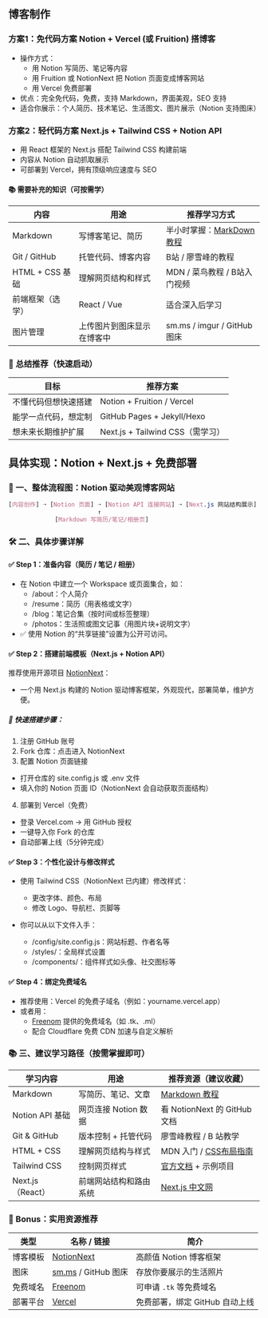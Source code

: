 ## 博客制作

### 方案1：免代码方案 Notion + Vercel (或 Fruition) 搭博客
- 操作方式：
  - 用 Notion 写简历、笔记等内容
  - 用 Fruition 或 NotionNext 把 Notion 页面变成博客网站
  - 用 Vercel 免费部署
- 优点：完全免代码，免费，支持 Markdown，界面美观，SEO 支持
- 适合你展示：个人简历、技术笔记、生活图文、图片展示（Notion 支持图床）

### 方案2：轻代码方案 Next.js + Tailwind CSS + Notion API
- 用 React 框架的 Next.js 搭配 Tailwind CSS 构建前端
- 内容从 Notion 自动抓取展示
- 可部署到 Vercel，拥有顶级响应速度与 SEO

#### 📚 需要补充的知识（可按需学）
| 内容            | 用途            | 推荐学习方式                                    |
| ------------- | ------------- | ----------------------------------------- |
| Markdown      | 写博客笔记、简历      | 半小时掌握：[MarkDown 教程](https://markdown.tw/) |
| Git / GitHub  | 托管代码、博客内容     | B站 / 廖雪峰的教程                               |
| HTML + CSS 基础 | 理解网页结构和样式     | MDN / 菜鸟教程 / B站入门视频                       |
| 前端框架（选学）      | React / Vue   | 适合深入后学习                                   |
| 图片管理          | 上传图片到图床显示在博客中 | sm.ms / imgur / GitHub 图床                 |

### 📌 总结推荐（快速启动）
| 目标         | 推荐方案                        |
| ---------- | --------------------------- |
| 不懂代码但想快速搭建 | Notion + Fruition / Vercel  |
| 能学一点代码，想定制 | GitHub Pages + Jekyll/Hexo  |
| 想未来长期维护扩展  | Next.js + Tailwind CSS（需学习） |


## 具体实现：Notion + Next.js + 免费部署
### 🧭 一、整体流程图：Notion 驱动美观博客网站
```css
[内容创作] ➝ [Notion 页面] ➝ [Notion API 连接网站] ➝ [Next.js 网站结构展示] ➝ [Vercel 免费部署上线] ➝ [自定义子域名]
                         ↑
             [Markdown 写简历/笔记/相册页]
```

### 🛠️ 二、具体步骤详解
#### ✅ Step 1：准备内容（简历 / 笔记 / 相册）
- 在 Notion 中建立一个 Workspace 或页面集合，如：
  - /about：个人简介
  - /resume：简历（用表格或文字）
  - /blog：笔记合集（按时间或标签整理）
  - /photos：生活照或图文记事（用图片块+说明文字）
- ✅ 使用 Notion 的“共享链接”设置为公开可访问。

#### ✅ Step 2：搭建前端模板（Next.js + Notion API）
推荐使用开源项目 [NotionNext](https://github.com/tangly1024/NotionNext)：
- 一个用 Next.js 构建的 Notion 驱动博客框架，外观现代，部署简单，维护方便。

##### 🚀 快速搭建步骤：
1. 注册 GitHub 账号
2. Fork 仓库：点击进入 NotionNext
3. 配置 Notion 页面链接
  - 打开仓库的 site.config.js 或 .env 文件
  - 填入你的 Notion 页面 ID（NotionNext 会自动获取页面结构）
4. 部署到 Vercel（免费）
- 登录 Vercel.com → 用 GitHub 授权
- 一键导入你 Fork 的仓库
- 自动部署上线（5分钟完成）

#### ✅ Step 3：个性化设计与修改样式
- 使用 Tailwind CSS（NotionNext 已内建）修改样式：
  - 更改字体、颜色、布局
  - 修改 Logo、导航栏、页脚等

- 你可以从以下文件入手：
  - /config/site.config.js：网站标题、作者名等
  - /styles/：全局样式设置
  - /components/：组件样式如头像、社交图标等

#### ✅ Step 4：绑定免费域名
- 推荐使用：Vercel 的免费子域名（例如：yourname.vercel.app）
- 或者用：
  - [Freenom](https://www.freenom.com/) 提供的免费域名（如 .tk、.ml）
  - 配合 Cloudflare 免费 CDN 加速与自定义解析
 
### 📚 三、建议学习路径（按需掌握即可）
| 学习内容           | 用途             | 推荐资源（建议收藏）                                     |
| -------------- | -------------- | ---------------------------------------------- |
| Markdown       | 写简历、笔记、文章      | [Markdown 教程](https://markdown.tw/)            |
| Notion API 基础  | 网页连接 Notion 数据 | 看 NotionNext 的 GitHub 文档                       |
| Git & GitHub   | 版本控制 + 托管代码    | 廖雪峰教程 / B 站教学                                  |
| HTML + CSS     | 理解网页结构与样式      | MDN 入门 / [CSS布局指南](https://flexboxfroggy.com/) |
| Tailwind CSS   | 控制网页样式         | [官方文档](https://tailwindcss.com/docs) + 示例项目    |
| Next.js（React） | 前端网站结构和路由系统    | [Next.js 中文网](https://nextjs.frontendx.cn/)    |

### 🎁 Bonus：实用资源推荐
| 类型   | 名称 / 链接                                                | 简介                  |
| ---- | ------------------------------------------------------ | ------------------- |
| 博客模板 | [NotionNext](https://github.com/tangly1024/NotionNext) | 高颜值 Notion 博客框架     |
| 图床   | [sm.ms](https://sm.ms/) / GitHub 图床                    | 存放你要展示的生活照片         |
| 免费域名 | [Freenom](https://freenom.com/)                        | 可申请 `.tk` 等免费域名     |
| 部署平台 | [Vercel](https://vercel.com/)                          | 免费部署，绑定 GitHub 自动上线 |




